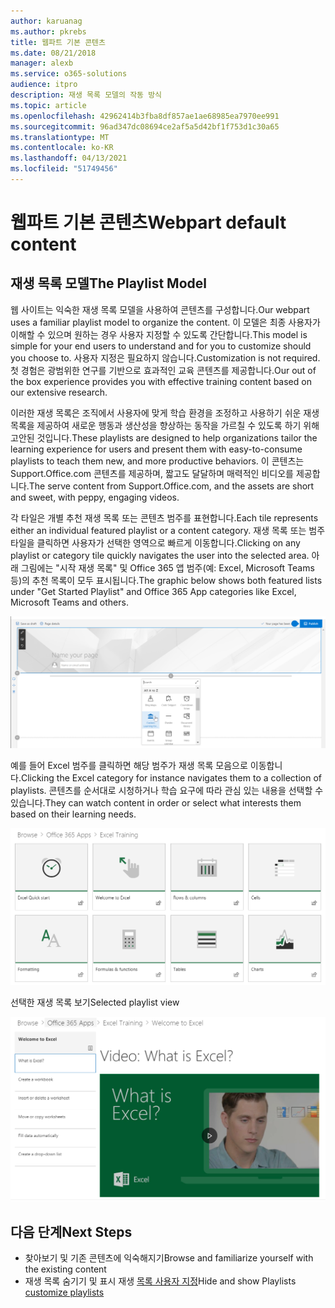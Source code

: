 ```yaml
---
author: karuanag
ms.author: pkrebs
title: 웹파트 기본 콘텐츠
ms.date: 08/21/2018
manager: alexb
ms.service: o365-solutions
audience: itpro
description: 재생 목록 모델의 작동 방식
ms.topic: article
ms.openlocfilehash: 42962414b3fba8df857ae1ae68985ea7970ee991
ms.sourcegitcommit: 96ad347dc08694ce2af5a5d42bf1f753d1c30a65
ms.translationtype: MT
ms.contentlocale: ko-KR
ms.lasthandoff: 04/13/2021
ms.locfileid: "51749456"
---
```

# <a name="webpart-default-content"></a><span data-ttu-id="86380-103">웹파트 기본 콘텐츠</span><span class="sxs-lookup"><span data-stu-id="86380-103">Webpart default content</span></span>

## <a name="the-playlist-model"></a><span data-ttu-id="86380-104">재생 목록 모델</span><span class="sxs-lookup"><span data-stu-id="86380-104">The Playlist Model</span></span>

<span data-ttu-id="86380-105">웹 사이트는 익숙한 재생 목록 모델을 사용하여 콘텐츠를 구성합니다.</span><span class="sxs-lookup"><span data-stu-id="86380-105">Our webpart uses a familiar playlist model to organize the content.</span></span>  <span data-ttu-id="86380-106">이 모델은 최종 사용자가 이해할 수 있으며 원하는 경우 사용자 지정할 수 있도록 간단합니다.</span><span class="sxs-lookup"><span data-stu-id="86380-106">This model is simple for your end users to understand and for you to customize should you choose to.</span></span>  <span data-ttu-id="86380-107">사용자 지정은 필요하지 않습니다.</span><span class="sxs-lookup"><span data-stu-id="86380-107">Customization is not required.</span></span>  <span data-ttu-id="86380-108">첫 경험은 광범위한 연구를 기반으로 효과적인 교육 콘텐츠를 제공합니다.</span><span class="sxs-lookup"><span data-stu-id="86380-108">Our out of the box experience provides you with effective training content based on our extensive research.</span></span>

<span data-ttu-id="86380-109">이러한 재생 목록은 조직에서 사용자에 맞게 학습 환경을 조정하고 사용하기 쉬운 재생 목록을 제공하여 새로운 행동과 생산성을 향상하는 동작을 가르칠 수 있도록 하기 위해 고안된 것입니다.</span><span class="sxs-lookup"><span data-stu-id="86380-109">These playlists are designed to help organizations tailor the learning experience for users and present them with easy-to-consume playlists to teach them new, and more productive behaviors.</span></span> <span data-ttu-id="86380-110">이 콘텐츠는 Support.Office.com 콘텐츠를 제공하며, 짧고도 달달하며 매력적인 비디오를 제공합니다.</span><span class="sxs-lookup"><span data-stu-id="86380-110">The serve content from Support.Office.com, and the assets are short and sweet, with peppy, engaging videos.</span></span> 

<span data-ttu-id="86380-111">각 타일은 개별 추천 재생 목록 또는 콘텐츠 범주를 표현합니다.</span><span class="sxs-lookup"><span data-stu-id="86380-111">Each tile represents either an individual featured playlist or a content category.</span></span> <span data-ttu-id="86380-112">재생 목록 또는 범주 타일을 클릭하면 사용자가 선택한 영역으로 빠르게 이동합니다.</span><span class="sxs-lookup"><span data-stu-id="86380-112">Clicking on any playlist or category tile quickly navigates the user into the selected area.</span></span> <span data-ttu-id="86380-113">아래 그림에는 "시작 재생 목록" 및 Office 365 앱 범주(예: Excel, Microsoft Teams 등)의 추천 목록이 모두 표시됩니다.</span><span class="sxs-lookup"><span data-stu-id="86380-113">The graphic below shows both featured lists under "Get Started Playlist" and Office 365 App categories like Excel, Microsoft Teams and others.</span></span> 

![웹part 기본 보기](media/clo365addwebpart.png)

<span data-ttu-id="86380-115">예를 들어 Excel 범주를 클릭하면 해당 범주가 재생 목록 모음으로 이동합니다.</span><span class="sxs-lookup"><span data-stu-id="86380-115">Clicking the Excel category for instance navigates them to a collection of playlists.</span></span>  <span data-ttu-id="86380-116">콘텐츠를 순서대로 시청하거나 학습 요구에 따라 관심 있는 내용을 선택할 수 있습니다.</span><span class="sxs-lookup"><span data-stu-id="86380-116">They can watch content in order or select what interests them based on their learning needs.</span></span> 

![웹파트 재생 목록](media/clo365exceltraining.png)

<span data-ttu-id="86380-118">선택한 재생 목록 보기</span><span class="sxs-lookup"><span data-stu-id="86380-118">Selected playlist view</span></span>

![Excel 재생 목록](media/clo365excelplaylist.png)

## <a name="next-steps"></a><span data-ttu-id="86380-120">다음 단계</span><span class="sxs-lookup"><span data-stu-id="86380-120">Next Steps</span></span>

- <span data-ttu-id="86380-121">찾아보기 및 기존 콘텐츠에 익숙해지기</span><span class="sxs-lookup"><span data-stu-id="86380-121">Browse and familiarize yourself with the existing content</span></span>
- <span data-ttu-id="86380-122">재생 목록 숨기기 및 표시 재생 [목록 사용자 지정](custom_hideshowplaylists.md)</span><span class="sxs-lookup"><span data-stu-id="86380-122">Hide and show Playlists [customize playlists](custom_hideshowplaylists.md)</span></span>
